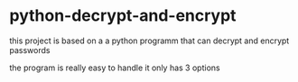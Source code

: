 # python-decrypt-and-encrypt
this project is based on a a python programm that can decrypt and encrypt passwords

the program is really easy to handle
it only has 3 options


